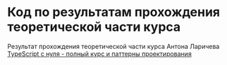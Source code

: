 # Код по результатам прохождения теоретической части курса

Результат прохождения теоретической части курса Антона Ларичева [TypeScript с нуля - полный курс и паттерны проектирования][1] 

[1]: https://stepik.org/course/111297/info 'https://stepik.org/course/111297/info'